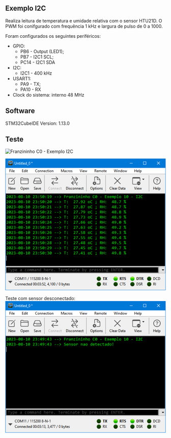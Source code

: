 ## Exemplo I2C 
  
Realiza leitura de temperatura e umidade relativa com o sensor HTU21D.
O PWM foi conifgurado com frequência 1 kHz e largura de pulso de 0 a 1000.  

Foram configurados os seguintes periféricos:  
- GPIO:
	- PB6 - Output (LED1);
	- PB7 - I2C1 SCL;
	- PC14 - I2C1 SDA
- I2C:
	- I2C1 - 400 kHz
- USART1:
	- PA9 - TX;
	- PA10 - RX 
- Clock do sistema: interno 48 MHz  
  
## Software  
  
STM32CubeIDE Version: 1.13.0

## Teste  
  
![Franzininho C0 - Exemplo I2C](./img/board.jpg)  
  
![Envio de dados pela UART](./img/console.PNG)  
  
Teste com sensor desconectado:  
![Falha na comunicação com o sensor](./img/console_error.PNG)  